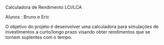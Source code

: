 Calculadora de Rendimento LCI/LCA


Alunos : Bruno e Eric


O objetivo do projeto é desenvolver uma calculadora para simulações de investimentos 
a curto/longo prazo visando obter rendimentos que se tornem suplentes com o tempo.

